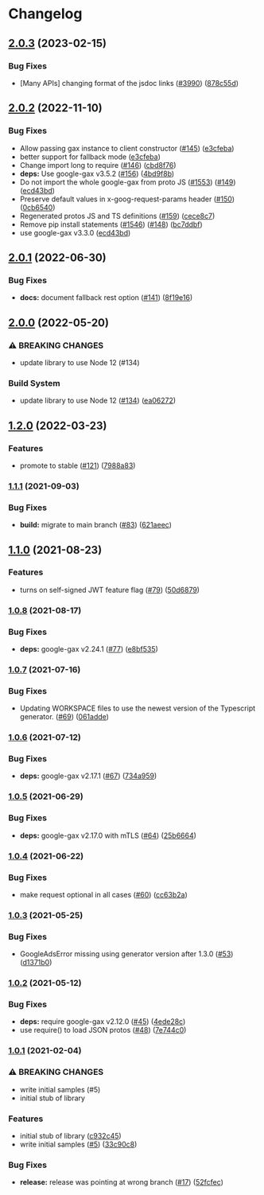 # Changelog

## [2.0.3](https://github.com/googleapis/google-cloud-node/compare/iam-credentials-v2.0.2...iam-credentials-v2.0.3) (2023-02-15)


### Bug Fixes

* [Many APIs] changing format of the jsdoc links ([#3990](https://github.com/googleapis/google-cloud-node/issues/3990)) ([878c55d](https://github.com/googleapis/google-cloud-node/commit/878c55d62af7e41e8d5050b081e4b79202b1b9cc))

## [2.0.2](https://github.com/googleapis/nodejs-iam-credentials/compare/v2.0.1...v2.0.2) (2022-11-10)


### Bug Fixes

* Allow passing gax instance to client constructor ([#145](https://github.com/googleapis/nodejs-iam-credentials/issues/145)) ([e3cfeba](https://github.com/googleapis/nodejs-iam-credentials/commit/e3cfebad3d72c4e844d95758d8571f8969c94ab4))
* better support for fallback mode ([e3cfeba](https://github.com/googleapis/nodejs-iam-credentials/commit/e3cfebad3d72c4e844d95758d8571f8969c94ab4))
* Change import long to require ([#146](https://github.com/googleapis/nodejs-iam-credentials/issues/146)) ([cbd8f76](https://github.com/googleapis/nodejs-iam-credentials/commit/cbd8f76476b6ab2f37f47f1597375af2937f96e2))
* **deps:** Use google-gax v3.5.2 ([#156](https://github.com/googleapis/nodejs-iam-credentials/issues/156)) ([4bd9f8b](https://github.com/googleapis/nodejs-iam-credentials/commit/4bd9f8b60e50ee6e6a3da08ef6d07999d81b39d7))
* Do not import the whole google-gax from proto JS ([#1553](https://github.com/googleapis/nodejs-iam-credentials/issues/1553)) ([#149](https://github.com/googleapis/nodejs-iam-credentials/issues/149)) ([ecd43bd](https://github.com/googleapis/nodejs-iam-credentials/commit/ecd43bdd58621e4d967d52d185fcda846b65e657))
* Preserve default values in x-goog-request-params header ([#150](https://github.com/googleapis/nodejs-iam-credentials/issues/150)) ([0cb6540](https://github.com/googleapis/nodejs-iam-credentials/commit/0cb6540ed6efcc905547845d71dd923ba5743d0e))
* Regenerated protos JS and TS definitions ([#159](https://github.com/googleapis/nodejs-iam-credentials/issues/159)) ([cece8c7](https://github.com/googleapis/nodejs-iam-credentials/commit/cece8c758df280204a4a1f4fd60b00c3161c1424))
* Remove pip install statements ([#1546](https://github.com/googleapis/nodejs-iam-credentials/issues/1546)) ([#148](https://github.com/googleapis/nodejs-iam-credentials/issues/148)) ([bc7ddbf](https://github.com/googleapis/nodejs-iam-credentials/commit/bc7ddbfbfb8151a6cdc6422bb345c6e993867539))
* use google-gax v3.3.0 ([ecd43bd](https://github.com/googleapis/nodejs-iam-credentials/commit/ecd43bdd58621e4d967d52d185fcda846b65e657))

## [2.0.1](https://github.com/googleapis/nodejs-iam-credentials/compare/v2.0.0...v2.0.1) (2022-06-30)


### Bug Fixes

* **docs:** document fallback rest option ([#141](https://github.com/googleapis/nodejs-iam-credentials/issues/141)) ([8f19e16](https://github.com/googleapis/nodejs-iam-credentials/commit/8f19e164586ea78e24657575c4d8670e31bf9d8d))

## [2.0.0](https://github.com/googleapis/nodejs-iam-credentials/compare/v1.2.0...v2.0.0) (2022-05-20)


### ⚠ BREAKING CHANGES

* update library to use Node 12 (#134)

### Build System

* update library to use Node 12 ([#134](https://github.com/googleapis/nodejs-iam-credentials/issues/134)) ([ea06272](https://github.com/googleapis/nodejs-iam-credentials/commit/ea06272c7f2b42ef4a8140a088f4f177bb97284c))

## [1.2.0](https://github.com/googleapis/nodejs-iam-credentials/compare/v1.1.1...v1.2.0) (2022-03-23)


### Features

* promote to stable ([#121](https://github.com/googleapis/nodejs-iam-credentials/issues/121)) ([7988a83](https://github.com/googleapis/nodejs-iam-credentials/commit/7988a83a3082c2d20995dcfc8e901d4f0c41e451))

### [1.1.1](https://www.github.com/googleapis/nodejs-iam-credentials/compare/v1.1.0...v1.1.1) (2021-09-03)


### Bug Fixes

* **build:** migrate to main branch ([#83](https://www.github.com/googleapis/nodejs-iam-credentials/issues/83)) ([621aeec](https://www.github.com/googleapis/nodejs-iam-credentials/commit/621aeecc0814e594bae1c67d837cad1d5e81d4d6))

## [1.1.0](https://www.github.com/googleapis/nodejs-iam-credentials/compare/v1.0.8...v1.1.0) (2021-08-23)


### Features

* turns on self-signed JWT feature flag ([#79](https://www.github.com/googleapis/nodejs-iam-credentials/issues/79)) ([50d6879](https://www.github.com/googleapis/nodejs-iam-credentials/commit/50d6879a32d36defa5a98fd5d0256c2aa377f3c6))

### [1.0.8](https://www.github.com/googleapis/nodejs-iam-credentials/compare/v1.0.7...v1.0.8) (2021-08-17)


### Bug Fixes

* **deps:** google-gax v2.24.1 ([#77](https://www.github.com/googleapis/nodejs-iam-credentials/issues/77)) ([e8bf535](https://www.github.com/googleapis/nodejs-iam-credentials/commit/e8bf535a0602b1b9e311a0d3a5a636a6d0132e52))

### [1.0.7](https://www.github.com/googleapis/nodejs-iam-credentials/compare/v1.0.6...v1.0.7) (2021-07-16)


### Bug Fixes

* Updating WORKSPACE files to use the newest version of the Typescript generator. ([#69](https://www.github.com/googleapis/nodejs-iam-credentials/issues/69)) ([061adde](https://www.github.com/googleapis/nodejs-iam-credentials/commit/061addeaade74ed3260d00bc6214aecd03f226ba))

### [1.0.6](https://www.github.com/googleapis/nodejs-iam-credentials/compare/v1.0.5...v1.0.6) (2021-07-12)


### Bug Fixes

* **deps:** google-gax v2.17.1 ([#67](https://www.github.com/googleapis/nodejs-iam-credentials/issues/67)) ([734a959](https://www.github.com/googleapis/nodejs-iam-credentials/commit/734a9599eac8ddfe24463cf580c29c5b28236667))

### [1.0.5](https://www.github.com/googleapis/nodejs-iam-credentials/compare/v1.0.4...v1.0.5) (2021-06-29)


### Bug Fixes

* **deps:** google-gax v2.17.0 with mTLS ([#64](https://www.github.com/googleapis/nodejs-iam-credentials/issues/64)) ([25b6664](https://www.github.com/googleapis/nodejs-iam-credentials/commit/25b66647296c00cf25884245caec519305bd4588))

### [1.0.4](https://www.github.com/googleapis/nodejs-iam-credentials/compare/v1.0.3...v1.0.4) (2021-06-22)


### Bug Fixes

* make request optional in all cases ([#60](https://www.github.com/googleapis/nodejs-iam-credentials/issues/60)) ([cc63b2a](https://www.github.com/googleapis/nodejs-iam-credentials/commit/cc63b2aaaafd9303e98bc45e4f3ba5fd335421ea))

### [1.0.3](https://www.github.com/googleapis/nodejs-iam-credentials/compare/v1.0.2...v1.0.3) (2021-05-25)


### Bug Fixes

* GoogleAdsError missing using generator version after 1.3.0 ([#53](https://www.github.com/googleapis/nodejs-iam-credentials/issues/53)) ([d1371b0](https://www.github.com/googleapis/nodejs-iam-credentials/commit/d1371b02e45095c609807674dc5403fb27560acf))

### [1.0.2](https://www.github.com/googleapis/nodejs-iam-credentials/compare/v1.0.1...v1.0.2) (2021-05-12)


### Bug Fixes

* **deps:** require google-gax v2.12.0 ([#45](https://www.github.com/googleapis/nodejs-iam-credentials/issues/45)) ([4ede28c](https://www.github.com/googleapis/nodejs-iam-credentials/commit/4ede28cc5c1621c5334487efcbfa0aec157c6ddc))
* use require() to load JSON protos ([#48](https://www.github.com/googleapis/nodejs-iam-credentials/issues/48)) ([7e744c0](https://www.github.com/googleapis/nodejs-iam-credentials/commit/7e744c0ff6464177821909d76b0112a832648a7d))

### [1.0.1](https://www.github.com/googleapis/nodejs-iam-credentials/compare/v1.0.0...v1.0.1) (2021-02-04)


### ⚠ BREAKING CHANGES

* write initial samples (#5)
* initial stub of library

### Features

* initial stub of library ([c932c45](https://www.github.com/googleapis/nodejs-iam-credentials/commit/c932c45d344742352c5576f563bee5a0dcdbe514))
* write initial samples ([#5](https://www.github.com/googleapis/nodejs-iam-credentials/issues/5)) ([33c90c8](https://www.github.com/googleapis/nodejs-iam-credentials/commit/33c90c89954799b402008ff333447e602a036653))


### Bug Fixes

* **release:** release was pointing at wrong branch ([#17](https://www.github.com/googleapis/nodejs-iam-credentials/issues/17)) ([52fcfec](https://www.github.com/googleapis/nodejs-iam-credentials/commit/52fcfecfc667d23768fb96298172b34c21370c42))
